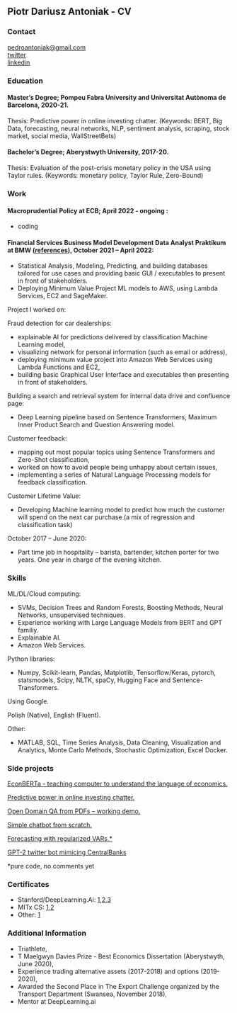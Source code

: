 ## Piotr Dariusz Antoniak - CV

### Contact

pedroantoniak@gmail.com <br/>
[twitter](https://twitter.com/pedroantoniak) <br>
[linkedin](https://www.linkedin.com/in/piotr-antoniak-d-a3b4741a9/)

### Education
#### Master’s Degree; Pompeu Fabra University and Universitat Autònoma de Barcelona, 2020-21.

Thesis: Predictive power in online investing chatter. 
(Keywords: BERT, Big Data, forecasting, neural networks, NLP, sentiment analysis, scraping, stock market, social media, WallStreetBets)

#### Bachelor’s Degree; Aberystwyth University, 2017-20.

Thesis: Evaluation of the post-crisis monetary policy in the USA using Taylor rules. 
(Keywords: monetary policy, Taylor Rule, Zero-Bound)
### Work

#### Macroprudential Policy at ECB; April 2022 - ongoing :
 - coding


#### Financial Services Business Model Development Data Analyst Praktikum at BMW ([references](https://github.com/PiotrAntoniak/piotrcv/blob/gh-pages/BMW_references.pdf)), October 2021 – April 2022:

-	Statistical Analysis, Modeling, Predicting, and building databases tailored for use cases and providing basic GUI / executables to present in front of stakeholders. 
-	Deploying Minimum Value Project ML models to AWS, using Lambda Services, EC2 and SageMaker.

Project I worked on:

Fraud detection for car dealerships: 
-	explainable AI for predictions delivered by classification Machine Learning model, 
-	visualizing network for personal information (such as email or address),
-	deploying minimum value project into Amazon Web Services using Lambda Functions and EC2,
-	building basic Graphical User Interface and executables then presenting in front of stakeholders.


Building a search and retrieval system for internal data drive and confluence page:
-	Deep Learning pipeline based on Sentence Transformers, Maximum Inner Product Search and Question Answering model.

Customer feedback: 
-	mapping out most popular topics using Sentence Transformers and Zero-Shot classification,
-	worked on how to avoid people being unhappy about certain issues, 
-	implementing a series of Natural Language Processing models for feedback classification.

Customer Lifetime Value:
-	Developing Machine learning model to predict how much the customer will spend on the next car purchase (a mix of regression and classification task)



October 2017 – June 2020:
-	Part time job in hospitality – barista, bartender, kitchen porter for two years. One year in charge of the evening kitchen.

### Skills

ML/DL/Cloud computing:
-	SVMs, Decision Trees and Random Forests, Boosting Methods, Neural Networks, unsupervised techniques. 
-	Experience working with Large Language Models from BERT and GPT familiy.
-	Explainable AI. 
-	Amazon Web Services.

Python libraries: 
-	Numpy, Scikit-learn, Pandas, Matplotlib, Tensorflow/Keras, pytorch, statsmodels, Scipy, NLTK, spaCy, Hugging Face and Sentence-Transformers.


Using Google.

Polish (Native), English (Fluent).

Other:
-	MATLAB, SQL, Time Series Analysis, Data Cleaning, Visualization and Analytics, Monte Carlo Methods, Stochastic Optimization, Excel Docker.


### Side projects

[EconBERTa - teaching computer to understand the language of economics.](https://github.com/PiotrAntoniak/EconBERTa/blob/main/EconBERTa.pdf)

[Predictive power in online investing chatter.](https://github.com/PiotrAntoniak/M_T/blob/main/PiotrAntoniak_MT_070621.pdf)

[Open Domain QA from PDFs – working demo.](https://huggingface.co/spaces/ThePixOne/open_domain_qa)

[Simple chatbot from scratch.](https://github.com/PiotrAntoniak/simple_chatbot)

[Forecasting with regularized VARs.*](https://github.com/PiotrAntoniak/Forecasting-with-regularized-VARs)

[GPT-2 twitter bot mimicing CentralBanks](https://twitter.com/YourAverageCB)

*pure code, no comments yet

### Certificates 
- Stanford/DeepLearning.Ai: [1](https://www.coursera.org/account/accomplishments/verify/TUMZBPKPXWJR),[2](https://coursera.org/share/5885cbc461cb32adccc8f9ca2bfc501d),[3](https://coursera.org/share/ef2e4b0807353cc118729b1952a9f2d7)
- MITx CS: [1](https://courses.edx.org/certificates/8e8b7ef040ec4408ad014947a92c3739),[2](https://courses.edx.org/certificates/0ae3febe0079442e973ca4b34d303592)
- Other: [1](https://www.coursera.org/account/accomplishments/verify/CH8CYH52RU62)

### Additional Information
- Triathlete, 
-	T Maelgwyn Davies Prize - Best Economics Dissertation (Aberystwyth, June 2020),
-	Experience trading alternative assets (2017-2018) and options (2019-2020),
-	Awarded the Second Place in The Export Challenge organized by the Transport Department (Swansea, November 2018),
-	Mentor at DeepLearning.ai
